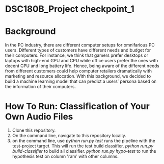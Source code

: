 # DSC180B_Project checkpoint_1

# Background
In the PC industry, there are different computer setups for omnifarious PC users. Different types of customers have different needs and budget for their computers. For instance, we think that gamers prefer desktops or laptops with high-end GPU and CPU while office users prefer the ones with decent CPU and long battery life. Hence, being aware of the different needs from different customers could help computer retailers dramatically with marketing and resource allocation. With this background, we decided to build a machine learning model that can predict a users’ persona based on the information of their computers.

# How To Run: Classification of Your Own Audio Files
1. Clone this repository.
2. On the command line, navigate to this repository locally.
3. on the command line, use
    *python run.py test* runs the pipeline with the test-project target. This will run the test build classifier.
    *python run.py build-classifier* to build all classifier.
    *python run.py hypo-test* to run the hypothesis test on column 'ram' with other columns.
